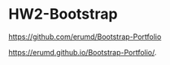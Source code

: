 # HW2-Bootstrap

https://github.com/erumd/Bootstrap-Portfolio

https://erumd.github.io/Bootstrap-Portfolio/.
